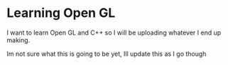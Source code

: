 # Learning Open GL

I want to learn Open GL and C++ so I will be uploading whatever I end up making.

Im not sure what this is going to be yet, Ill update this as I go though

